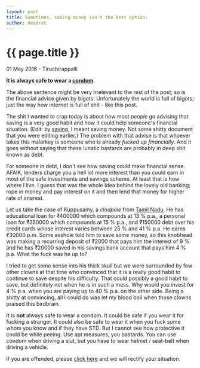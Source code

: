 ```yaml
---
layout: post
title: Sometimes, saving money isn't the best option. 
author: deadrat
---
```


{{ page.title }}
================

<p class="meta">01 May 2016 - Tiruchirappalli</p>


**It is always safe to wear a [condom](http://www.wikihow.com/Use-a-Condom).** 

The above sentence might be very irrelevant to the rest of the post; so is the financial advice given by bigots. Unfortunately the world is full of bigots; just the way how internet is full of shit - like this post. 


The shit I wanted to crap today is about how most *people* go advising that saving is a very good habit and how it could help someone's financial situation. (Edit: by [saving](https://en.wikipedia.org/wiki/Saving), I meant saving money. Not some shitty document that you were editing earlier.) The problem with that advise is that whoever takes this malarkey is someone who is already *fucked up financially*. And it goes without saying that these lunatic bastards are probably in deep shit known as debt. 

For someone in debt, I don't see how saving could make financial sense. AFAIK, lenders charge you a hell lot more interest than you could earn in most of the safe investments and savings scheme. At least that is how where I live. I guess that was the whole Idea behind the lovely old banking; rope in money and pay interest on it and then lend that money for higher rate of interest. 

Let us take the case of Kuppusamy, a *clodpole* from [Tamil Nadu](http://www.tamilnadutourism.org/). He has educational loan for ₹400000 which compounds at 13 % p.a., a personal loan for ₹350000 which compounds at 15 % p.a., and ₹150000 debt over his credit cards whose interest varies between 25 % and 41 % p.a. He earns ₹30000 p.m. Some asshole told him to save some money, so this knobhead was making a recurring deposit of ₹2000 that pays him the interest of 9 % and he has ₹20000 saved in his savings bank account that pays him 4 % p.a. What the fuck was he up to? 

I tried to get some sense into his thick skull but we were surrounded by few other clowns at that time who convinced that it is a really good habit to continue to save despite his difficulty. That could possibly a good habit to save, but definitely not when he is in such a mess. Why would you invest for 4 % p.a. when you are paying up to 40 % p.a. on the other side. Being a shitty at  convincing, all I could do was let my blood boil when those clowns praised this birdbrain.  


 
It is **not** always safe to wear a condom. It could be safe if you wear it for fucking a stranger.  It could also be safe to wear it when you fuck some whom you know and if they have STD. But I cannot see how protective it could be while peeing. Use apt measures, you bastards. You can use condom when driving a slut, but you have to wear helmet / seat-belt when driving a vehicle.  



If you are offended, please [click here](https://encyclopediadramatica.se/Offended) and we will rectify your situation. 

